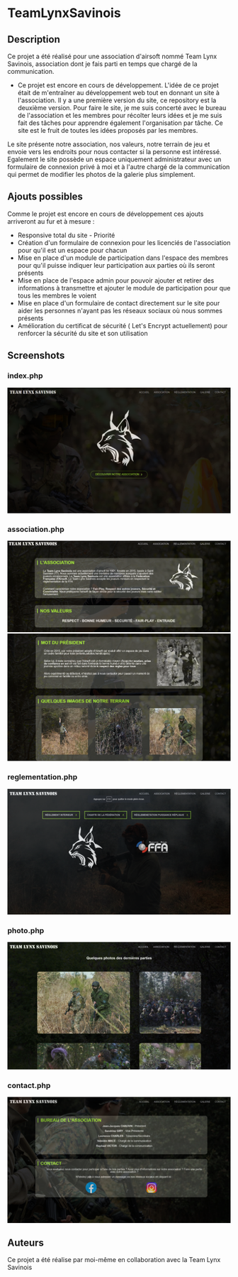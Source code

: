 # TeamLynxSavinois

## Description

Ce projet a été réalisé pour une association d'airsoft nommé Team Lynx Savinois, association dont je fais parti en temps que chargé de la communication. 
 - Ce projet est encore en cours de développement.
L'idée de ce projet était de m'entraîner au développement web tout en donnant un site à l'association. Il y a une première version du site, ce repository est la deuxième version.
Pour faire le site, je me suis concerté avec le bureau de l'association et les membres pour récolter leurs idées et je me suis fait des tâches pour apprendre également l'organisation par tâche. Ce site est le fruit de toutes les idées proposés par les membres.

Le site présente notre association, nos valeurs, notre terrain de jeu et envoie vers les endroits pour nous contacter si la personne est intéressé. 
Egalement le site possède un espace uniquement administrateur avec un formulaire de connexion privé à moi et à l'autre chargé de la communication qui permet de modifier les photos de la galerie plus simplement.

## Ajouts possibles

Comme le projet est encore en cours de développement ces ajouts arriveront au fur et à mesure : 
  - Responsive total du site - Priorité
  - Création d'un formulaire de connexion pour les licenciés de l'association pour qu'il est un espace pour chacun
  - Mise en place d'un module de participation dans l'espace des membres pour qu'il puisse indiquer leur participation aux parties où ils seront présents
  - Mise en place de l'espace admin pour pouvoir ajouter et retirer des informations à transmettre et ajouter le module de participation pour que tous les membres le voient
  - Mise en place d'un formulaire de contact directement sur le site pour aider les personnes n'ayant pas les réseaux sociaux où nous sommes présents
  - Amélioration du certificat de sécurité ( Let's Encrypt actuellement) pour renforcer la sécurité du site et son utilisation

## Screenshots

### index.php
![screen](./public/images/visuels/index.png)
### association.php
![screen](./public/images/visuels/asso1.png)
![screen](./public/images/visuels/asso2.png)
### reglementation.php
![screen](./public/images/visuels/regle.png)
### photo.php
![screen](./public/images/visuels/galerie.png)
### contact.php
![screen](./public/images/visuels/contact.png)

## Auteurs

Ce projet a été réalise par moi-même en collaboration avec la Team Lynx Savinois
